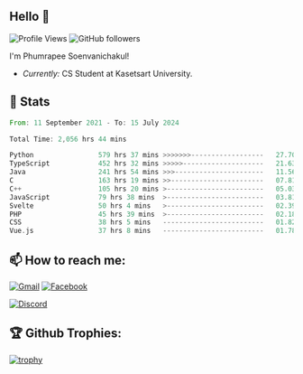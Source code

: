 
<h2>Hello 👋</h2> 

![Profile Views](https://komarev.com/ghpvc/?username=Homiez09&label=Profile%20views&color=0e75b6&style=flat)
![GitHub followers](https://img.shields.io/github/followers/HomieZ09.svg?style=social&label=Follow)


I'm Phumrapee Soenvanichakul!

- <i>Currently:</i> CS Student at Kasetsart University.

<h2>👀 Stats</h2>

<!--START_SECTION:waka-->

```rust
From: 11 September 2021 - To: 15 July 2024

Total Time: 2,056 hrs 44 mins

Python                579 hrs 37 mins >>>>>>>------------------   27.70 %
TypeScript            452 hrs 32 mins >>>>>--------------------   21.63 %
Java                  241 hrs 54 mins >>>----------------------   11.56 %
C                     163 hrs 19 mins >>-----------------------   07.81 %
C++                   105 hrs 20 mins >------------------------   05.03 %
JavaScript            79 hrs 38 mins  >------------------------   03.81 %
Svelte                50 hrs 4 mins   >------------------------   02.39 %
PHP                   45 hrs 39 mins  >------------------------   02.18 %
CSS                   38 hrs 5 mins   -------------------------   01.82 %
Vue.js                37 hrs 8 mins   -------------------------   01.78 %
```

<!--END_SECTION:waka-->

<h2>📫 How to reach me:</h2>

<a href="mailto:phumrapeesoen1@gmail.com">![Gmail](https://img.shields.io/badge/Gmail-D14836?style=for-the-badge&logo=gmail&logoColor=white)</a> 
<a href="https://web.facebook.com/phumrapee.soenvanichakul.3/">![Facebook](https://img.shields.io/badge/Facebook-4267B2?style=for-the-badge&logo=facebook&logoColor=white)</a>

<a href="https://discord.gg/EWnAEUtFVm">![Discord](https://discord.c99.nl/widget/theme-1/297740667784921089.png)</a> 

<h2>🏆 Github Trophies:</h2>

[![trophy](https://github-profile-trophy.vercel.app/?username=Homiez09&theme=discord&row=1)](https://github.com/ryo-ma/github-profile-trophy)
